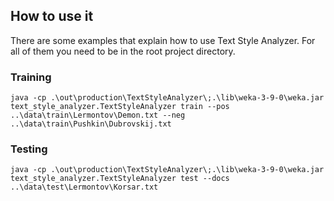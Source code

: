 ## How to use it
There are some examples that explain how to use Text Style Analyzer. For all of them you need to be in the root project directory.

### Training
`java -cp .\out\production\TextStyleAnalyzer\;.\lib\weka-3-9-0\weka.jar text_style_analyzer.TextStyleAnalyzer train --pos ..\data\train\Lermontov\Demon.txt --neg ..\data\train\Pushkin\Dubrovskij.txt`

### Testing
`java -cp .\out\production\TextStyleAnalyzer\;.\lib\weka-3-9-0\weka.jar text_style_analyzer.TextStyleAnalyzer test --docs ..\data\test\Lermontov\Korsar.txt`